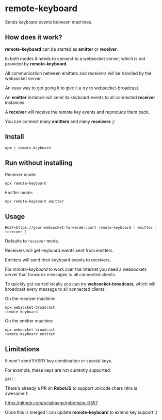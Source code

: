 # remote-keyboard

Sends keyboard events between machines.

## How does it work?

**remote-keyboard** can be started as **emitter** or **receiver**.

In both modes it needs to connect to a websocket server, which is not provided by **remote-keyboard**.

All communication between emitters and receivers will be handled by the websocket server.

An easy way to get going it to give it a try to [websocket-broadcast](https://github.com/codealchemist/websocket-broadcast).

An **emitter** instance will send its keyboard events to all connected **receiver** instances.

A **receiver** will receive the remote key events and reproduce them back.

You can connect many **emitters** and many **receivers** ;)

## Install

`npm i remote-keyboard`

## Run without installing

Receiver mode:

`npx remote-keyboard`

Emitter mode:

`npx remote-keyboard emitter`

## Usage

`HOST=https://your-websocket-forwarder:port remote-keyboard [ emitter | receiver ]`

Defaults to `receiver` mode.

Receivers will get keyboard events sent from emitters.

Emitters will send their keyboard events to receivers.

For *remote-keyboard* to work over the Internet you need a websockets server that forwards
messages to all connected clients.

To quickly get started locally you can try **websocket-broadcast**,
which will broadcast every message to all connected clients:

On the receiver machine:

```
npx websocket-broadcast
remote-keyboard
```

On the emitter machine:

```
npx websocket-broadcast
remote-keyboard emitter
```

## Limitations

It won't send EVERY key combination or special keys.

For example, these keys are not currently supported: 

`@#():`

There's already a PR on **RobotJS** to support unicode chars (this is awesome!):

https://github.com/octalmage/robotjs/pull/357

Once this is merged I can update **remote-keyboard** to extend key support :)
